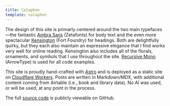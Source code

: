 ```yaml
---
title: Colophon
template: colophon
---
```


The design of this site is primarly centered around the two main typefaces—the fantastic [Ambra Sans](https://www.zetafonts.com/ambra-sans) (Zetafonts) for body text and the even more spectacular [Kensington](https://fortfoundry.com/fonts/kensington) (Fort Foundry) for headings. Both are delightfully quirky, but they each also maintain an expressive elegance that I find works very well for online reading. Kensington also includes all of the florals, ornaments, and symbols that I use throughout the site. [Recursive Mono](https://www.recursive.design) (ArrowType) is used for all code examples.

This site is proudly hand-crafted with [Astro](https://astro.build) and is deployed as a static site on [Cloudflare Workers](https://developers.cloudflare.com/workers/framework-guides/web-apps/astro). Posts are written in Markdown/MDX, with additional content coming from Airtable (i.e., book and library data). No AI was used, or will be used, at any point in the process.

The full [source code](https://github.com/dsaunders88) is publicly viewable on GitHub.
